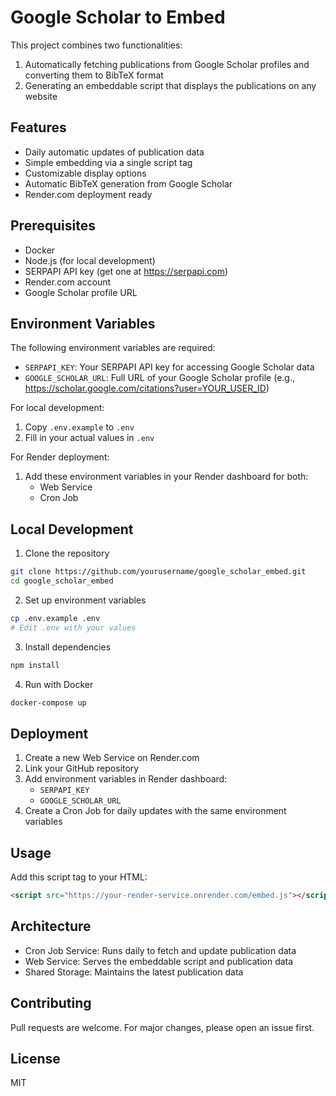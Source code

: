 # Google Scholar to Embed

This project combines two functionalities:
1. Automatically fetching publications from Google Scholar profiles and converting them to BibTeX format
2. Generating an embeddable script that displays the publications on any website

## Features
- Daily automatic updates of publication data
- Simple embedding via a single script tag
- Customizable display options
- Automatic BibTeX generation from Google Scholar
- Render.com deployment ready

## Prerequisites
- Docker
- Node.js (for local development)
- SERPAPI API key (get one at https://serpapi.com)
- Render.com account
- Google Scholar profile URL

## Environment Variables
The following environment variables are required:

- `SERPAPI_KEY`: Your SERPAPI API key for accessing Google Scholar data
- `GOOGLE_SCHOLAR_URL`: Full URL of your Google Scholar profile (e.g., https://scholar.google.com/citations?user=YOUR_USER_ID)

For local development:
1. Copy `.env.example` to `.env`
2. Fill in your actual values in `.env`

For Render deployment:
1. Add these environment variables in your Render dashboard for both:
   - Web Service
   - Cron Job

## Local Development
1. Clone the repository

```bash
git clone https://github.com/yourusername/google_scholar_embed.git
cd google_scholar_embed
```

2. Set up environment variables

```bash
cp .env.example .env
# Edit .env with your values
```

3. Install dependencies

```bash
npm install
```

4. Run with Docker

```bash
docker-compose up
```

## Deployment
1. Create a new Web Service on Render.com
2. Link your GitHub repository
3. Add environment variables in Render dashboard:
   - `SERPAPI_KEY`
   - `GOOGLE_SCHOLAR_URL`
4. Create a Cron Job for daily updates with the same environment variables

## Usage
Add this script tag to your HTML:

```html
<script src="https://your-render-service.onrender.com/embed.js"></script>
```

## Architecture
- Cron Job Service: Runs daily to fetch and update publication data
- Web Service: Serves the embeddable script and publication data
- Shared Storage: Maintains the latest publication data

## Contributing
Pull requests are welcome. For major changes, please open an issue first.

## License
MIT 